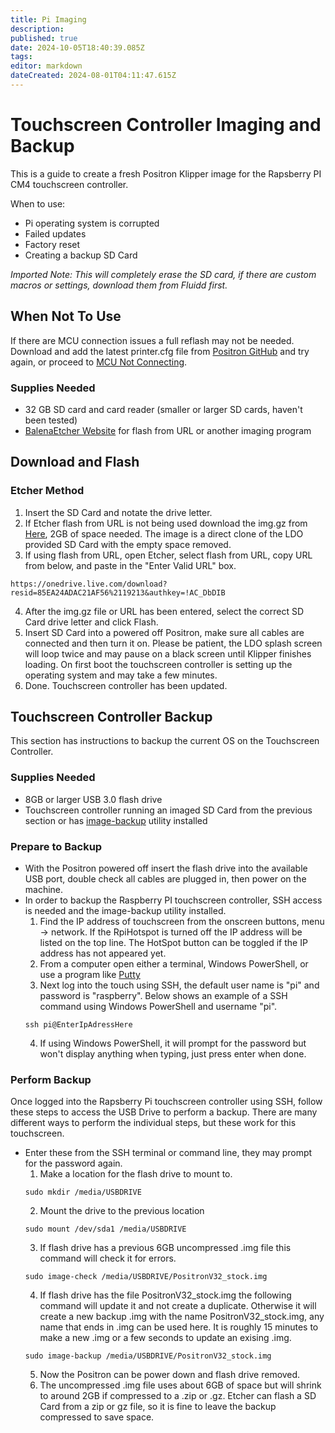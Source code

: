 ```yaml
---
title: Pi Imaging
description: 
published: true
date: 2024-10-05T18:40:39.085Z
tags: 
editor: markdown
dateCreated: 2024-08-01T04:11:47.615Z
---
```


# Touchscreen Controller Imaging and Backup 
This is a guide to create a fresh Positron Klipper image for the Rapsberry PI CM4 touchscreen controller.

When to use:
- Pi operating system is corrupted
- Failed updates
- Factory reset 
- Creating a backup SD Card

*Imported Note: This will completely erase the SD card, if there are custom macros or settings, download them from Fluidd first.*

## When Not To Use
If there are MCU connection issues a full reflash may not be needed.
Download and add the latest printer.cfg file from [Positron GitHub](https://github.com/Positron3D/Positron/blob/main/Software%2C%20Configs%2C%20Calibration/Klipper%20Configs/printer.cfg) and try again, or proceed to [MCU Not Connecting](/Printers/Positron/Troubleshooting#mcu-not-connecting).

### Supplies Needed
- 32 GB SD card and card reader (smaller or larger SD cards, haven't been tested)
- [BalenaEtcher Website](https://etcher.balena.io/) for flash from URL or another imaging program

## Download and Flash

### Etcher Method
1. Insert the SD Card and notate the drive letter.
2. If Etcher flash from URL is not being used download the img.gz from [Here](https://www.googleapis.com/drive/v3/files/1sboY6woogdmHacunRqMUZkNO5GTnQjvf?alt=media&key=AIzaSyA9_7f2w7ftASKMnk38vMI-hAA9T99_rCs), 2GB of space needed. The image is a direct
clone of the LDO provided SD Card with the empty space removed.
3. If using flash from URL, open Etcher, select flash from URL, copy URL from below, and paste in the "Enter Valid URL" box.

```
https://onedrive.live.com/download?resid=85EA24ADAC21AF56%2119213&authkey=!AC_DbDIB
```
4. After the img.gz file or URL has been entered, select the correct SD Card drive letter and click Flash.
5. Insert SD Card into a powered off Positron, make sure all cables are connected and then turn it on. Please be patient, the LDO splash screen will loop twice and may pause on a black screen until Klipper finishes loading. On first boot the touchscreen controller is setting up the operating system and may take a few minutes.
6. Done. Touchscreen controller has been updated.

## Touchscreen Controller Backup
This section has instructions to backup the current OS on the Touchscreen Controller.

### Supplies Needed
- 8GB or larger USB 3.0 flash drive
- Touchscreen controller running an imaged SD Card from the previous section or has [image-backup](https://github.com/seamusdemora/RonR-RPi-image-utils) utility installed
  
### Prepare to Backup
- With the Positron powered off insert the flash drive into the available USB port, double check all cables are plugged in,
then power on the machine.
- In order to backup the Raspberry PI touchscreen controller, SSH access is needed and the image-backup utility installed.
	1. Find the IP address of touchscreen from the onscreen buttons, menu -> network. If the RpiHotspot is turned off the IP
  address will be listed on the top line. The HotSpot button can be toggled if the IP address has not appeared yet.
  2. From a computer open either a terminal, Windows PowerShell, or use a program like [Putty](https://www.putty.org/)
  3. Next log into the touch using SSH, the default user name is "pi" and password is "raspberry". Below shows an example of a SSH command using Windows PowerShell and username "pi".
  ```
  ssh pi@EnterIpAdressHere
  ```
  4. If using Windows PowerShell, it will prompt for the password but won't display anything when typing, just press enter when done.
  
 ### Perform Backup
 Once logged into the Rapsberry Pi touchscreen controller using SSH, follow these steps to access the USB Drive to perform a backup.
 There are many different ways to perform the individual steps, but these work for this touchscreen.
- Enter these from the SSH terminal or command line, they may prompt for the password again.
	1. Make a location for the flash drive to mount to.
  ``` 
  sudo mkdir /media/USBDRIVE
  ```
  2. Mount the drive to the previous location
  ```
  sudo mount /dev/sda1 /media/USBDRIVE
  ```
  3. If flash drive has a previous 6GB uncompressed .img file this command will check it for errors.
  ```
  sudo image-check /media/USBDRIVE/PositronV32_stock.img
  ```
  4. If flash drive has the file PositronV32_stock.img the following command will update it and not create a duplicate.
  Otherwise it will create a new backup .img with the name PositronV32_stock.img, any name that ends in .img can be used here. 
  It is roughly 15 minutes to make a new .img or a few seconds to update an exising .img.
  ```
  sudo image-backup /media/USBDRIVE/PositronV32_stock.img
  ```
  5. Now the Positron can be power down and flash drive removed.
  6. The uncompressed .img file uses about 6GB of space but will shrink to around 2GB if compressed to a .zip or .gz.
  Etcher can flash a SD Card from a zip or gz file, so it is fine to leave the backup compressed to save space.
  
  

